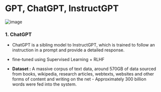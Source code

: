 # GPT, ChatGPT, InstructGPT
![image](https://user-images.githubusercontent.com/129742046/236900096-c38791b3-498e-4abb-85b4-277924d4a3bd.png)



### 1. ChatGPT

- ChatGPT is a sibling model to InstructGPT, which is trained to follow an instruction in a prompt and provide a detailed response.

- fine-tuned using Supervised Learning + RLHF 

- **Dataset :** A massive corpus of text data, around 570GB of data sourced from books, wikipedia, research articles, webtexts, websites and other forms of content and writing on the net - Approximately 300 billion words were fed into the system.
